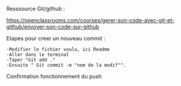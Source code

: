Resssource Git/github : 

https://openclassrooms.com/courses/gerer-son-code-avec-git-et-github/envoyer-son-code-sur-github

Etapes pour creer un nouveau commit : 

	-Modifier le fichier voulu, ici Readme
	-Aller dans le terminal 
	-Taper "Git add ."
	-Ensuite " Git commit -m "nom de la modif"".


Confirmation fonctionnement du push
